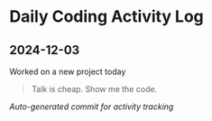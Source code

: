 # Daily Coding Activity Log

## 2024-12-03

Worked on a new project today

> Talk is cheap. Show me the code.

*Auto-generated commit for activity tracking*
